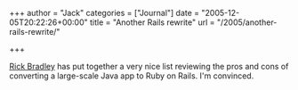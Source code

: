 +++
author = "Jack"
categories = ["Journal"]
date = "2005-12-05T20:22:26+00:00"
title = "Another Rails rewrite"
url = "/2005/another-rails-rewrite/"

+++

[Rick Bradley][1] has put together a very nice list reviewing the pros and cons of converting a large-scale Java app to Ruby on Rails. I'm convinced.

 [1]: http://rewrite.rickbradley.com/pages/moving_to_rails/
